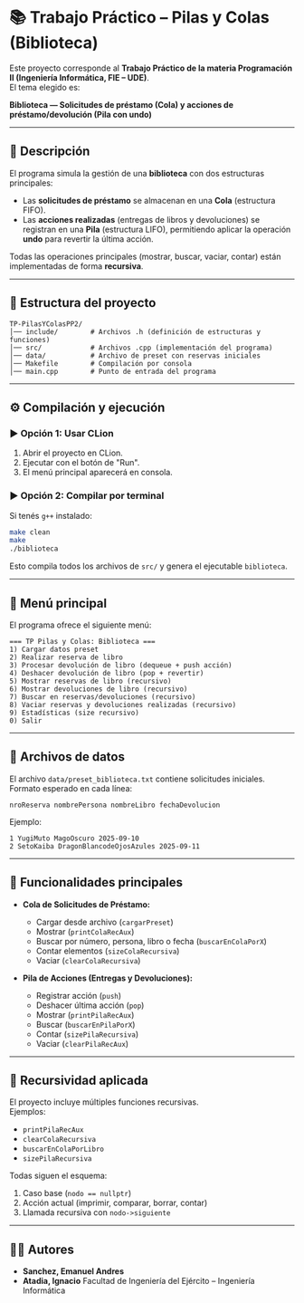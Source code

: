 # 📚 Trabajo Práctico – Pilas y Colas (Biblioteca)

Este proyecto corresponde al **Trabajo Práctico de la materia Programación II (Ingeniería Informática, FIE – UDE)**.  
El tema elegido es:

**Biblioteca — Solicitudes de préstamo (Cola) y acciones de préstamo/devolución (Pila con undo)**  

---

## 🚀 Descripción

El programa simula la gestión de una **biblioteca** con dos estructuras principales:

- Las **solicitudes de préstamo** se almacenan en una **Cola** (estructura FIFO).
- Las **acciones realizadas** (entregas de libros y devoluciones) se registran en una **Pila** (estructura LIFO), permitiendo aplicar la operación **undo** para revertir la última acción.

Todas las operaciones principales (mostrar, buscar, vaciar, contar) están implementadas de forma **recursiva**.

---

## 📂 Estructura del proyecto

```
TP-PilasYColasPP2/
│── include/        # Archivos .h (definición de estructuras y funciones)
│── src/            # Archivos .cpp (implementación del programa)
│── data/           # Archivo de preset con reservas iniciales
│── Makefile        # Compilación por consola
│── main.cpp        # Punto de entrada del programa
```

---

## ⚙️ Compilación y ejecución

### ▶️ Opción 1: Usar **CLion**
1. Abrir el proyecto en CLion.
2. Ejecutar con el botón de "Run".
3. El menú principal aparecerá en consola.

### ▶️ Opción 2: Compilar por **terminal**
Si tenés `g++` instalado:

```bash
make clean
make
./biblioteca
```

Esto compila todos los archivos de `src/` y genera el ejecutable `biblioteca`.

---

## 📑 Menú principal

El programa ofrece el siguiente menú:

```
=== TP Pilas y Colas: Biblioteca ===
1) Cargar datos preset
2) Realizar reserva de libro
3) Procesar devolución de libro (dequeue + push acción)
4) Deshacer devolución de libro (pop + revertir)
5) Mostrar reservas de libro (recursivo)
6) Mostrar devoluciones de libro (recursivo)
7) Buscar en reservas/devoluciones (recursivo)
8) Vaciar reservas y devoluciones realizadas (recursivo)
9) Estadísticas (size recursivo)
0) Salir
```

---

## 📂 Archivos de datos

El archivo `data/preset_biblioteca.txt` contiene solicitudes iniciales.  
Formato esperado en cada línea:

```
nroReserva nombrePersona nombreLibro fechaDevolucion
```

Ejemplo:
```
1 YugiMuto MagoOscuro 2025-09-10
2 SetoKaiba DragonBlancodeOjosAzules 2025-09-11
```

---

## 🔄 Funcionalidades principales

- **Cola de Solicitudes de Préstamo:**
  - Cargar desde archivo (`cargarPreset`)
  - Mostrar (`printColaRecAux`)
  - Buscar por número, persona, libro o fecha (`buscarEnColaPorX`)
  - Contar elementos (`sizeColaRecursiva`)
  - Vaciar (`clearColaRecursiva`)

- **Pila de Acciones (Entregas y Devoluciones):**
  - Registrar acción (`push`)
  - Deshacer última acción (`pop`)
  - Mostrar (`printPilaRecAux`)
  - Buscar (`buscarEnPilaPorX`)
  - Contar (`sizePilaRecursiva`)
  - Vaciar (`clearPilaRecAux`)

---

## 🧠 Recursividad aplicada

El proyecto incluye múltiples funciones recursivas.  
Ejemplos:
- `printPilaRecAux`
- `clearColaRecursiva`
- `buscarEnColaPorLibro`
- `sizePilaRecursiva`

Todas siguen el esquema:
1. Caso base (`nodo == nullptr`)
2. Acción actual (imprimir, comparar, borrar, contar)
3. Llamada recursiva con `nodo->siguiente`

---

## 👨‍💻 Autores

- **Sanchez, Emanuel Andres**
- **Atadia, Ignacio**
Facultad de Ingeniería del Ejército – Ingeniería Informática
